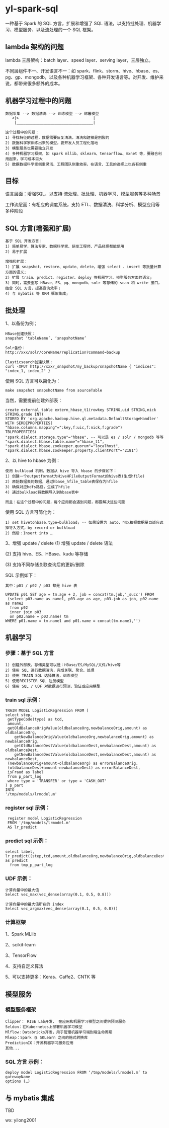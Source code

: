# yl-spark-sql
一种基于 Spark 的 SQL 方言，扩展和增强了 SQL 语法，以支持批处理、机器学习、模型服务、以及流处理的一个 SQL 框架。

## lambda 架构的问题
lambda 三层架构：batch layer、speed layer、serving layer，三层独立。

不同层组件不一、开发语言不一：如 spark、flink、storm、hive、hbase、es、pg、gp、mongodb，以及各种机器学习框架、各种开发语言等。对开发、维护来说，都带来很多额外的成本。

## 机器学习过程中的问题
```
数据采集 --> 数据清洗 --> 训练模型 --> 部署模型 
   <|>                                 |
    |__________________________________|   
    
这个过程中的问题：
1) 寻找特征的过程，数据需要反复清洗，清洗和建模是割裂的
2) 数据科学家训练出来的模型，要开发人员工程化落地
3) 模型服务也需要独立开发
4) 多种机器学习框架，如 spark mllib、sklearn、tensorflow、mxnet 等，要融合利用起来，学习成本巨大
5) 数据数据科学家侧重灵活、工程团队侧重效率，在语言、工具的选择上也各有侧重

```

## 目标
语言层面：增强SQL，以支持 流处理、批处理、机器学习、模型服务等多种场景

工作流层面：有相应的调度系统，支持 ETL、数据清洗、科学分析、模型应用等多种阶段

## SQL 方言(增强和扩展)
```
基于 SQL 开发方言：
1) 简单易学，算法专家、数据科学家、研发工程师、产品经理都能使用
2) 易于扩展

增强和扩展：
1) 扩展 snapshot、restore、update、delete，增强 select 、insert 等批量计算方面的语义;
2) 扩展 train、predict、register、deploy 等机器学习、模型服务方面的语义;
3) 同时，需要重写 HBase、ES、pg、mongodb、solr 等存储的 scan 和 write 接口，结合 SQL 方言，提高查询效率；
4) 与 mybatis 等 ORM 框架集成;

```

## 批处理
1、以备份为例；
```
HBase创建快照：
snapshot ‘tableName’, ‘snapshotName’

Solr备份：
http://xxx/solr/coreName/replication?command=backup

Elasticsearch创建快照：
curl -XPUT http://xxx/_snapshot/my_backup/snapshotName { "indices": "index_1, index_2" }

```

使用 SQL 方言可以简化为：
```
make snapshot snapshotName from sourceTable
```
当然，需要提前创建外部表：
```
create external table extern_hbase_t1(rowkey STRING,uid STRING,nick STRING,grade INT)
STORED BY 'org.apache.hadoop.hive.ql.metadata.DefaultStorageHandler'
WITH SERDEPROPERTIES( "hbase.columns.mapping"=":key,f:uic,f:nick,f:grade")
TBLPROPERTIES(
"spark.dialect.storage.type"="hbase", -- 可以是 es / solr / mongodb 等等
"spark.dialect.hbase.table.name"="hbase_t1",
"spark.dialect.hbase.zookeeper.quorum"="localhost",
"spark.dialect.hbase.zookeeper.property.clientPort"="2181")
```

2、以 hive to hbase 为例：
```
使用 bulkload 机制，数据从 hive 导入 hbase 的步骤如下：
1) 创建一个outputformat为HiveHFileOutputFormat的hive表(生成hfile)
2) 原始数据表的数据，通过hbase_hfile_table表保存为hfile
3) 确保对应hdfs路径，生成了hfile
4) 通过bulkload将数据导入到hbase表中

而且：在这个过程中的问题，每个应用都会遇到问题，都要解决这些问题

```

使用 SQL 方言可简化为：
```
1) set hivetohbase.type=bulkload; -- 如果设置为 auto，可以根据数据量自适应选择导入方式，by record or bulkload
2) 然后：Insert into … 

```

3、增强 update / delete 
(1) 增强 update / delete 语法

(2) 支持 hive、ES、HBase、kudu 等存储

(3) 支持不同存储关联查询后的更新/删除

SQL 示例如下：
```
其中：p01 / p02 / p03 都是 hive 表

UPDATE p01 SET age = tm.age + 2, job = concat(tm.job,'_succ') FROM 
 (select p03.name as name1, p03.age as age, p03.job as job, p02.name as name2 
  from p02 
  inner join p03
  on p02.name = p03.name) tm 
WHERE p01.name = tm.name1 and p01.name = concat(tm.name1,'') 
```

## 机器学习

### 步骤：基于 SQL 方言
```
1) 创建外部表，存储类型可以是：HBase/ES/MySQL/文件/hive等
2) 使用 SQL 进行数据清洗，完成关联、聚合、处理
3) 使用 TRAIN SQL 选择算法，训练模型
5) 使用REGISTER SQL 注册模型
6) 使用 SQL / UDF 对数据进行预测，验证或应用模型

```

### train sql 示例：
```
TRAIN MODEL LogisticRegression FROM (
select step,
 getTypeCode(type) as tcd,
 amount,
 getOldBalanceOrigValue(oldbalanceOrg,newbalanceOrig,amount) as oldbalanceOrg,
	getNewBalanceOrigValue(oldbalanceOrg,newbalanceOrig,amount) as newbalanceOrig,
	getOldBalanceDestValue(oldbalanceDest,newbalanceDest,amount) as oldbalanceDest,
	getNewBalanceDestValue(oldbalanceDest,newbalanceDest,amount) as newbalanceDest,
 (newbalanceOrig+amount-oldbalanceOrg) as errorBalanceOrig,
 (oldbalanceDest+amount-newbalanceDest) as errorBalanceDest,
 isFraud as label
 from p_part_log
 where type = 'TRANSFER' or type = 'CASH_OUT'
) p_part
INTO
'/tmp/models/lrmodel.m'
```

### register sql 示例：
```
 register model LogisticRegression
 FROM '/tmp/models/lrmodel.m'
 AS lr_predict
```

### predict sql 示例：
```
select label, lr_predict((step,tcd,amount,oldbalanceOrg,newbalanceOrig,oldbalanceDest,newbalanceDest,errorBalanceOrig,errorBalanceDest)) as predict 
  from tmp_p_part_log
```

### UDF 示例：
```
计算向量中的最大值
Select vec_max(vec_dense(array(0.1, 0.5, 0.8)))

计算向量中的最大值所在的 index
Select vec_argmax(vec_dense(array(0.1, 0.5, 0.8)))
```

### 计算框架

1、Spark MLlib

2、scikit-learn

3、TensorFlow

4、支持自定义算法

5、可以支持更多：Keras、Caffe2、CNTK 等

## 模型服务
### 模型服务框架
```
Clipper： RISE Lab开发， 在应用和机器学习模型之间提供预测服务
Seldon：在Kubernetes上部署机器学习模型
Mlflow：Databricks开发，用于管理机器学习端到端生命周期
Mleap：Spark 与 SKLearn 之间的格式转换库
PredictionIO：开源机器学习服务应用
其他...
```
### SQL 方言 示例：
```
deploy model LogisticRegression FROM ‘/tmp/models/lrmodel.m’ to gatewayName 
options (…)
```

## 与 mybatis 集成
TBD


wx: yilong2001


